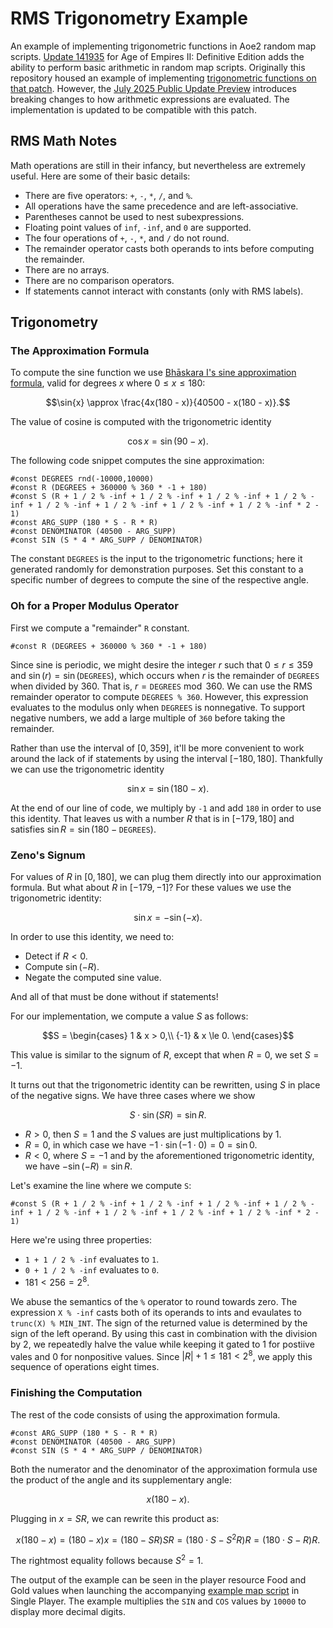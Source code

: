 # RMS Trigonometry Example
An example of implementing trigonometric functions in Aoe2 random map scripts.
[Update 141935](https://www.ageofempires.com/news/a-sneak-peek-at-new-content-coming-to-age-of-empires-ii-definitive-edition/) for Age of Empires II: Definitive Edition adds the ability to perform basic arithmetic in random map scripts.
Originally this repository housed an example of implementing [trigonometric functions on that patch](https://github.com/twestura/RMS-Trigonometry-Example/blob/main/old-notes.md).
However, the [July 2025 Public Update Preview](https://steamcommunity.com/app/813780/discussions/34/597406481786246211/?snr=2___) introduces breaking changes to how arithmetic expressions are evaluated.
The implementation is updated to be compatible with this patch.

## RMS Math Notes

Math operations are still in their infancy, but nevertheless are extremely useful.
Here are some of their basic details:

- There are five operators: `+`, `-`, `*`, `/`, and `%`.
- All operations have the same precedence and are left-associative.
- Parentheses cannot be used to nest subexpressions.
- Floating point values of `inf`, `-inf`, and `0` are supported.
- The four operations of `+`, `-`, `*`, and `/` do not round.
- The remainder operator casts both operands to ints before computing the remainder.
- There are no arrays.
- There are no comparison operators.
- If statements cannot interact with constants (only with RMS labels).

## Trigonometry

### The Approximation Formula

To compute the sine function we use [Bhāskara I's sine approximation formula](https://en.wikipedia.org/wiki/Bh%C4%81skara_I%27s_sine_approximation_formula), valid for degrees $x$ where $0 \le x \le 180$:

$$\sin{x} \approx \frac{4x(180 - x)}{40500 - x(180 - x)}.$$

The value of cosine is computed with the trigonometric identity

$$\cos{x} = \sin(90 - x).$$

The following code snippet computes the sine approximation:

```text
#const DEGREES rnd(-10000,10000)
#const R (DEGREES + 360000 % 360 * -1 + 180)
#const S (R + 1 / 2 % -inf + 1 / 2 % -inf + 1 / 2 % -inf + 1 / 2 % -inf + 1 / 2 % -inf + 1 / 2 % -inf + 1 / 2 % -inf + 1 / 2 % -inf * 2 - 1)
#const ARG_SUPP (180 * S - R * R)
#const DENOMINATOR (40500 - ARG_SUPP)
#const SIN (S * 4 * ARG_SUPP / DENOMINATOR)
```

The constant `DEGREES` is the input to the trigonometric functions; here it generated randomly for demonstration purposes.
Set this constant to a specific number of degrees to compute the sine of the respective angle.

### Oh for a Proper Modulus Operator

First we compute a "remainder" `R` constant.

```text
#const R (DEGREES + 360000 % 360 * -1 + 180)
```

Since sine is periodic, we might desire the integer $r$ such that $0 \le r \le 359$ and ${\sin(r) = \sin(\mathtt{DEGREES})}$, which occurs when $r$ is the remainder of `DEGREES` when divided by $360$.
That is, ${r = \mathtt{DEGREES} \bmod 360}$.
We can use the RMS remainder operator to compute `DEGREES % 360`.
However, this expression evaluates to the modulus only when `DEGREES` is nonnegative.
To support negative numbers, we add a large multiple of `360` before taking the remainder.

Rather than use the interval of $[0, 359]$, it'll be more convenient to work around the lack of if statements by using the interval $[{-180}, 180]$.
Thankfully we can use the trigonometric identity

$$\sin x = \sin(180 - x).$$

At the end of our line of code, we multiply by `-1` and add `180` in order to use this identity.
That leaves us with a number $R$ that is in $[{-179}, 180]$ and satisfies $\sin R = \sin(180 - \mathtt{DEGREES})$.

### Zeno's Signum

For values of $R$ in $[0, 180]$, we can plug them directly into our approximation formula.
But what about $R$ in $[{-179}, {-1}]$?
For these values we use the trigonometric identity:

$$\sin{x} = -\sin({-x}).$$

In order to use this identity, we need to:

- Detect if ${R < 0}$.
- Compute $\sin({-R})$.
- Negate the computed sine value.

And all of that must be done without if statements!

For our implementation, we compute a value $S$ as follows:

$$S = \begin{cases}
    1 & x > 0,\\
    {-1} & x \le 0.
\end{cases}$$

This value is similar to the signum of $R$, except that when $R = 0$, we set $S = {-1}$.

It turns out that the trigonometric identity can be rewritten, using $S$ in place of the negative signs.
We have three cases where we show

$$S \cdot \sin(S R) = \sin R.$$

- ${R > 0}$, then ${S = 1}$ and the $S$ values are just multiplications by $1$.
- ${R = 0}$, in which case we have ${{-1} \cdot \sin({-1} \cdot 0) = 0 = \sin 0}$.
- ${R < 0}$, where ${S = -1}$ and by the aforementioned trigonometric identity, we have ${-\sin({-R}) = \sin R}$.

Let's examine the line where we compute `S`:

```text
#const S (R + 1 / 2 % -inf + 1 / 2 % -inf + 1 / 2 % -inf + 1 / 2 % -inf + 1 / 2 % -inf + 1 / 2 % -inf + 1 / 2 % -inf + 1 / 2 % -inf * 2 - 1)
```

Here we're using three properties:
- `1 + 1 / 2 % -inf` evaluates to `1`.
- `0 + 1 / 2 % -inf` evaluates to `0`.
- ${181 < 256 = 2^8}$.

We abuse the semantics of the `%` operator to round towards zero.
The expression `X % -inf` casts both of its operands to ints and evaulates to `trunc(X) % MIN_INT`.
The sign of the returned value is determined by the sign of the left operand.
By using this cast in combination with the division by $2$, we repeatedly halve the value while keeping it gated to $1$ for postiive vales and $0$ for nonpositive values.
Since ${{{|{R}|} + 1} \le 181 < 2^8}$, we apply this sequence of operations eight times.

### Finishing the Computation

The rest of the code consists of using the approximation formula.

```text
#const ARG_SUPP (180 * S - R * R)
#const DENOMINATOR (40500 - ARG_SUPP)
#const SIN (S * 4 * ARG_SUPP / DENOMINATOR)
```

Both the numerator and the denominator of the approximation formula use the product of the angle and its supplementary angle:

$$x(180 - x).$$

Plugging in ${x = SR}$, we can rewrite this product as:

$$x(180 - x) = (180 - x)x = (180 - S R) S R  = (180 \cdot S - S^2 R)R = (180 \cdot S - R)R.$$

The rightmost equality follows because ${S^2 = 1}$.

The output of the example can be seen in the player resource Food and Gold values when launching the accompanying [example map script](https://github.com/twestura/RMS-Trigonometry-Example/blob/main/Math%20Trig%20July%202025.rms) in Single Player.
The example multiplies the `SIN` and `COS` values by `10000` to display more decimal digits.
